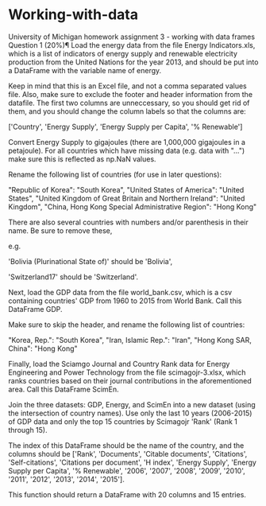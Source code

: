 # Working-with-data
University of Michigan homework assignment 3 - working with data frames 
Question 1 (20%)¶
Load the energy data from the file Energy Indicators.xls, which is a list of indicators of energy supply and renewable electricity production from the United Nations for the year 2013, and should be put into a DataFrame with the variable name of energy.

Keep in mind that this is an Excel file, and not a comma separated values file. Also, make sure to exclude the footer and header information from the datafile. The first two columns are unneccessary, so you should get rid of them, and you should change the column labels so that the columns are:

['Country', 'Energy Supply', 'Energy Supply per Capita', '% Renewable']

Convert Energy Supply to gigajoules (there are 1,000,000 gigajoules in a petajoule). For all countries which have missing data (e.g. data with "...") make sure this is reflected as np.NaN values.

Rename the following list of countries (for use in later questions):

"Republic of Korea": "South Korea",
"United States of America": "United States",
"United Kingdom of Great Britain and Northern Ireland": "United Kingdom",
"China, Hong Kong Special Administrative Region": "Hong Kong"

There are also several countries with numbers and/or parenthesis in their name. Be sure to remove these,

e.g.

'Bolivia (Plurinational State of)' should be 'Bolivia',

'Switzerland17' should be 'Switzerland'.



Next, load the GDP data from the file world_bank.csv, which is a csv containing countries' GDP from 1960 to 2015 from World Bank. Call this DataFrame GDP.

Make sure to skip the header, and rename the following list of countries:

"Korea, Rep.": "South Korea", 
"Iran, Islamic Rep.": "Iran",
"Hong Kong SAR, China": "Hong Kong"



Finally, load the Sciamgo Journal and Country Rank data for Energy Engineering and Power Technology from the file scimagojr-3.xlsx, which ranks countries based on their journal contributions in the aforementioned area. Call this DataFrame ScimEn.

Join the three datasets: GDP, Energy, and ScimEn into a new dataset (using the intersection of country names). Use only the last 10 years (2006-2015) of GDP data and only the top 15 countries by Scimagojr 'Rank' (Rank 1 through 15).

The index of this DataFrame should be the name of the country, and the columns should be ['Rank', 'Documents', 'Citable documents', 'Citations', 'Self-citations', 'Citations per document', 'H index', 'Energy Supply', 'Energy Supply per Capita', '% Renewable', '2006', '2007', '2008', '2009', '2010', '2011', '2012', '2013', '2014', '2015'].

This function should return a DataFrame with 20 columns and 15 entries.
